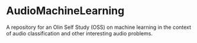 # AudioMachineLearning
A repository for an Olin Self Study (OSS) on machine learning in the context of audio classification and other interesting audio problems. 

